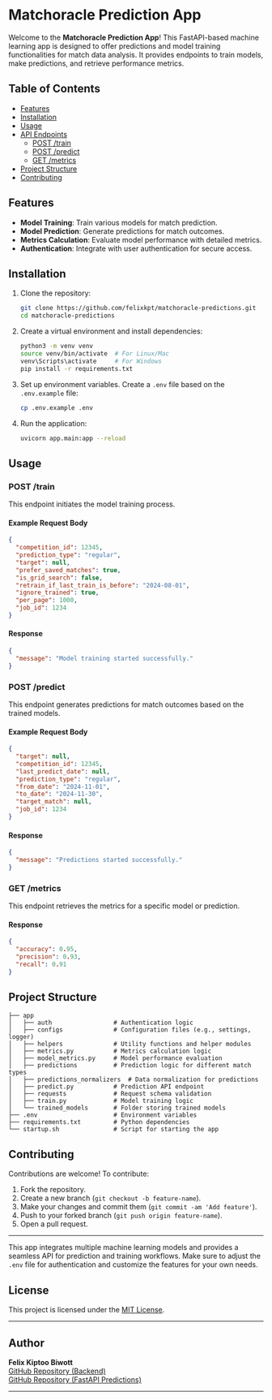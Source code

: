 # Matchoracle Prediction App

Welcome to the **Matchoracle Prediction App**! This FastAPI-based machine learning app is designed to offer predictions and model training functionalities for match data analysis. It provides endpoints to train models, make predictions, and retrieve performance metrics.

## Table of Contents
- [Features](#features)
- [Installation](#installation)
- [Usage](#usage)
- [API Endpoints](#api-endpoints)
  - [POST /train](#post-train)
  - [POST /predict](#post-predict)
  - [GET /metrics](#get-metrics)
- [Project Structure](#project-structure)
- [Contributing](#contributing)

## Features
- **Model Training**: Train various models for match prediction.
- **Model Prediction**: Generate predictions for match outcomes.
- **Metrics Calculation**: Evaluate model performance with detailed metrics.
- **Authentication**: Integrate with user authentication for secure access.

## Installation

1. Clone the repository:
    ```bash
    git clone https://github.com/felixkpt/matchoracle-predictions.git
    cd matchoracle-predictions
    ```

2. Create a virtual environment and install dependencies:
    ```bash
    python3 -m venv venv
    source venv/bin/activate  # For Linux/Mac
    venv\Scripts\activate     # For Windows
    pip install -r requirements.txt
    ```

3. Set up environment variables. Create a `.env` file based on the `.env.example` file:
    ```bash
    cp .env.example .env
    ```

4. Run the application:
    ```bash
    uvicorn app.main:app --reload
    ```

## Usage

### POST /train
This endpoint initiates the model training process.

#### Example Request Body
```json
{
  "competition_id": 12345,
  "prediction_type": "regular",
  "target": null,
  "prefer_saved_matches": true,
  "is_grid_search": false,
  "retrain_if_last_train_is_before": "2024-08-01",
  "ignore_trained": true,
  "per_page": 1000,
  "job_id": 1234
}
```

#### Response
```json
{
  "message": "Model training started successfully."
}
```

### POST /predict
This endpoint generates predictions for match outcomes based on the trained models.

#### Example Request Body
```json
{
  "target": null,
  "competition_id": 12345,
  "last_predict_date": null,
  "prediction_type": "regular",
  "from_date": "2024-11-01",
  "to_date": "2024-11-30",
  "target_match": null,
  "job_id": 1234
}
```

#### Response
```json
{
  "message": "Predictions started successfully."
}
```

### GET /metrics
This endpoint retrieves the metrics for a specific model or prediction.

#### Response
```json
{
  "accuracy": 0.95,
  "precision": 0.93,
  "recall": 0.91
}
```

## Project Structure

```
├── app
│   ├── auth                 # Authentication logic
│   ├── configs              # Configuration files (e.g., settings, logger)
│   ├── helpers              # Utility functions and helper modules
│   ├── metrics.py           # Metrics calculation logic
│   ├── model_metrics.py     # Model performance evaluation
│   ├── predictions          # Prediction logic for different match types
│   ├── predictions_normalizers  # Data normalization for predictions
│   ├── predict.py           # Prediction API endpoint
│   ├── requests             # Request schema validation
│   ├── train.py             # Model training logic
│   └── trained_models       # Folder storing trained models
├── .env                     # Environment variables
├── requirements.txt         # Python dependencies
└── startup.sh               # Script for starting the app
```

## Contributing

Contributions are welcome! To contribute:

1. Fork the repository.
2. Create a new branch (`git checkout -b feature-name`).
3. Make your changes and commit them (`git commit -am 'Add feature'`).
4. Push to your forked branch (`git push origin feature-name`).
5. Open a pull request.

---

This app integrates multiple machine learning models and provides a seamless API for prediction and training workflows. Make sure to adjust the `.env` file for authentication and customize the features for your own needs.

## License

This project is licensed under the [MIT License](https://opensource.org/licenses/MIT).

---

## Author

**Felix Kiptoo Biwott**  
[GitHub Repository (Backend)](https://github.com/felixkpt/matchoracle-be)  
[GitHub Repository (FastAPI Predictions)](https://github.com/felixkpt/matchoracle-predictions)

---
